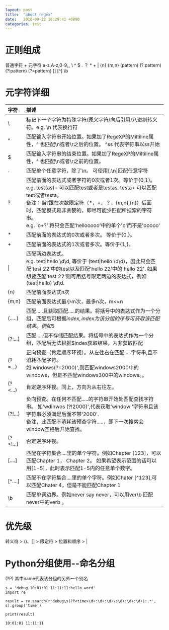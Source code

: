 ```yaml
---
layout: post
title:  "about regex"
date:   2018-09-22 16:29:41 +0800
categories: test
---
```


正则组成
=======
普通字符        +     元字符
a-z,A-z,0-9,_        \ ^ $ . ？ * + | {n} {m,n} (pattern) (?:pattern) (?!pattern) (?=pattern)  [] [^] \b


元字符详细
=======

| 字符        | 描述       
| :-----------   | :---- |
|\        | 标记下一个字符为特殊字符/原义字符/向后引用/八进制转义符。e.g. \n 代表换行符
|^        | 匹配输入字符串开始位置。如果加了RegeXP的Miltiline属性，^ 也匹配\n或者\r之后的位置。 ^ss 代表字符串以ss开始
|$        | 匹配输入字符串的结束位置。如果加了RegeXP的Miltiline属性，^ 也匹配\n或者\r之前的位置。
|.        | 匹配单个任意字符，除了\n。 可使用[.\n]匹配任意字符
|?        | 匹配前面的表达式或者字符的0次或者1次。等价于{0,1}。e.g. test(as)+ 可以匹配test或者是testas.  testa+ 可以匹配test或者testa。<br/> 备注：当?跟在次数限定符（*，+，？，{m,n},{n}）后面时，匹配模式是非贪婪的，即尽可能少匹配所搜索的字符串。<br>e.g. 'o+?' 将只会匹配'hellooooo'中的单个'o'而不是'ooooo'
|*        | 匹配前面的表达式的0次或者多次。 等价于{0,}。
|+        | 匹配前面的表达式的1次或者多次。等价于{1,}。
|&#124;        | 匹配两边表达式。<br>e.g. test&#124;hello \d\d, 等价于 (test&#124;hello \d\d)，因此只会匹配'test 22'中的test以及匹配'hello 22'中的'hello 22'. 如果想要匹配'test 22'则可用括号限定两边的表达式，例如(test&#124;hello) \d\d.
|{n}        |匹配前面表达式n次
|{m,n}      |匹配前面表达式最小m次，最多n次，m<=n
|(.....)    |匹配.....且获取匹配.....的结果。将括号中的表达式作为一个分组，匹配后可根据$index,index为该分组的序号可获取该匹配结果。例如$5
|(?:...)|匹配.....但不存储匹配结果。将括号中的表达式作为一个分组，匹配后无法根据$index获取结果，为非获取匹配
|(?=...)|正向预查（肯定顺序环视）。从左往右在匹配.....字符串,且不消耗匹配字符。<br/>如'windows(?=2000)',则匹配windows2000中的windows，但是不匹配windows300中的windows。。
|(?&lt;...)|肯定逆序环视。同上，方向为从右往左。
|(?!...)|负向预查。在任何不匹配.....的字符串开始处匹配查找字符串。 如'wdinwos (?!2000)',代表获取'window '字符串且该字符串必须满足后面不带'2000'.<br/>备注，此匹配不消耗该预查字符.....，即下一次搜索会window空格后开始查找。
|(?&lt;!...)|否定逆序环视。
|[....]           |匹配在字符集合....里的单个字符。例如Chapter [123]，可以匹配Chapter 1， Chapter 2。 如果希望表示范围的话可以用[1-5]，此时表示匹配1-5内的任意单个数字。
|[^....]     |匹配不在字符集合....里的单个字符。例如Chater [^123],可以匹配Chater 4，但是不能匹配Chapter 1
|\b         |匹配单词边界。例如never say never，可以用ver\b 匹配never中的verb 。

优先级
======
转义符 > ()、[]  > 限定符 > 位置和顺序 > |



Python分组使用--命名分组
=================
(?P<name>) 其中name代表该分组的另外一个别名


	s = 'debug 10:01:01 11:11:11:hello word'
	import re
	
	result = re.search(r'debug\s(?P<time>\d+:\d+:\d+\s\d+:\d+:\d+):.*', s).group('time')
	
	print(result)	

	10:01:01 11:11:11




 



